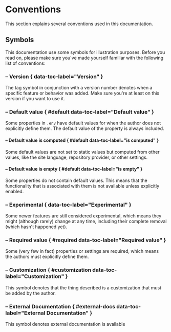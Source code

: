 # Conventions

This section explains several conventions used in this documentation.

## Symbols

This documentation use some symbols for illustration purposes. Before you read on, please make sure you've made yourself familiar with the following list of conventions:

### <!-- md:version --> – Version { data-toc-label="Version" }

The tag symbol in conjunction with a version number denotes when a specific feature or behavior was added. Make sure you're at least on this version if you want to use it.

### <!-- md:default --> – Default value { #default data-toc-label="Default value" }

Some properties in `.env` have default values for when the author does not explicitly define them. The default value of the property is always included.

#### <!-- md:default computed --> – Default value is computed { #default data-toc-label="is computed" }

Some default values are not set to static values but computed from other values, like the site language, repository provider, or other settings.

#### <!-- md:default none --> – Default value is empty { #default data-toc-label="is empty" }

Some properties do not contain default values. This means that the functionality that is associated with them is not available unless explicitly enabled.

### <!-- md:flag experimental --> – Experimental { data-toc-label="Experimental" }

Some newer features are still considered experimental, which means they might (although rarely) change at any time, including their complete removal (which hasn't happened yet).

### <!-- md:flag required --> – Required value { #required data-toc-label="Required value" }

Some (very few in fact) properties or settings are required, which means the authors must explicitly define them.

### <!-- md:flag customization --> – Customization { #customization data-toc-label="Customization" }

This symbol denotes that the thing described is a customization that must be added by the author.

### <!-- md:flag external-docs https://example.com/ --> – External Documentation { #external-docs data-toc-label="External Documentation" }

This symbol denotes external documentation is available
